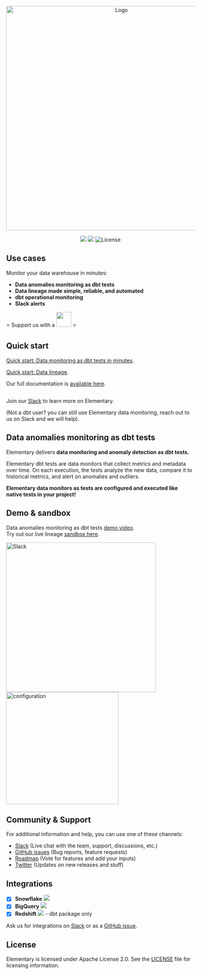 <p align="center">
<img alt="Logo" src="static/git_head.png"/ width="600">
</p>

<p align="center">
<a href="https://join.slack.com/t/elementary-community/shared_invite/zt-uehfrq2f-zXeVTtXrjYRbdE_V6xq4Rg"><img src="https://img.shields.io/badge/join-Slack-ff69b4"/></a>
<a href="https://docs.elementary-data.com/"><img src="https://img.shields.io/badge/docs-quickstart-orange"/></a>
<img alt="License" src="https://img.shields.io/badge/license-Apache--2.0-brightgreen"/>

## Use cases
Monitor your data warehouse in minutes:
* **Data anomalies monitoring as dbt tests**
* **Data lineage made simple, reliable, and automated**
* **dbt operational monitoring**
* **Slack alerts**
  
:star: Support us with a <a href="https://github.com/elementary-data/elementary-lineage/stargazers"><img src="static/star_github.png" width="40"/></a> :star:
 

## Quick start
  
[Quick start: Data monitoring as dbt tests in minutes](https://docs.elementary-data.com/quickstart). 

[Quick start: Data lineage](https://docs.elementary-data.com/quickstart-data-lineage/install-and-configure). 

Our full documentation is [available here](https://docs.elementary-data.com/). 

##
Join our [Slack](https://join.slack.com/t/elementary-community/shared_invite/zt-uehfrq2f-zXeVTtXrjYRbdE_V6xq4Rg) to learn more on Elementary.

(Not a dbt user? you can still use Elementary data monitoring, reach out to us on Slack and we will help).
  
  
## Data anomalies monitoring as dbt tests

Elementary delivers **data monitoring and anomaly detection as dbt tests.** 
  
Elementary dbt tests are data monitors that collect metrics and metadata over time. 
On each execution, the tests analyze the new data, compare it to historical metrics, and alert on anomalies and outliers. 
  
**Elementary data monitors as tests are configured and executed like native tests in your project!**


## Demo & sandbox

Data anomalies monitoring as dbt tests [demo video](https://www.elementary-data.com/demo).  
Try out our live lineage [sandbox here](https://www.elementary-data.com/live-demo).

<img alt="Slack" src="static/slack_2_alerts.png" width="400">       <img alt="configuration" src="static/properties_yml_.png" width="300">
  



## Community & Support

For additional information and help, you can use one of these channels:

* [Slack](https://join.slack.com/t/elementary-community/shared_invite/zt-uehfrq2f-zXeVTtXrjYRbdE_V6xq4Rg) \(Live chat with the team, support, discussions, etc.\)
* [GitHub issues](https://github.com/elementary-data/elementary-lineage/issues) \(Bug reports, feature requests)
* [Roadmap](https://github.com/elementary-data/elementary-lineage/projects/1) \(Vote for features and add your inputs)
* [Twitter](https://twitter.com/ElementaryData) \(Updates on new releases and stuff)

## **Integrations**

* [x] **Snowflake** ![](static/snowflake-16.png) 
* [x] **BigQuery**  ![](static/bigquery-16.png) 
* [x] **Redshift**  ![](static/redshift-16.png) - dbt package only 

Ask us for integrations on [Slack](https://join.slack.com/t/elementary-community/shared_invite/zt-uehfrq2f-zXeVTtXrjYRbdE_V6xq4Rg) or as a [GitHub issue](https://github.com/elementary-data/elementary-lineage/issues/new).

## **License**

Elementary is licensed under Apache License 2.0. See the [LICENSE](https://github.com/elementary-data/elementary-lineage/blob/master/LICENSE) file for licensing information.
